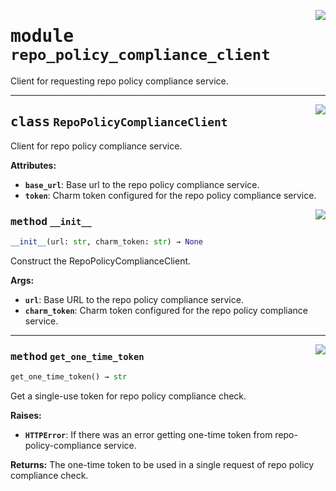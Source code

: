 <!-- markdownlint-disable -->

<a href="../src/github_runner_manager/repo_policy_compliance_client.py#L0"><img align="right" style="float:right;" src="https://img.shields.io/badge/-source-cccccc?style=flat-square"></a>

# <kbd>module</kbd> `repo_policy_compliance_client`
Client for requesting repo policy compliance service. 



---

<a href="../src/github_runner_manager/repo_policy_compliance_client.py#L16"><img align="right" style="float:right;" src="https://img.shields.io/badge/-source-cccccc?style=flat-square"></a>

## <kbd>class</kbd> `RepoPolicyComplianceClient`
Client for repo policy compliance service. 



**Attributes:**
 
 - <b>`base_url`</b>:  Base url to the repo policy compliance service. 
 - <b>`token`</b>:  Charm token configured for the repo policy compliance service. 

<a href="../src/github_runner_manager/repo_policy_compliance_client.py#L24"><img align="right" style="float:right;" src="https://img.shields.io/badge/-source-cccccc?style=flat-square"></a>

### <kbd>method</kbd> `__init__`

```python
__init__(url: str, charm_token: str) → None
```

Construct the RepoPolicyComplianceClient. 



**Args:**
 
 - <b>`url`</b>:  Base URL to the repo policy compliance service. 
 - <b>`charm_token`</b>:  Charm token configured for the repo policy compliance service. 




---

<a href="../src/github_runner_manager/repo_policy_compliance_client.py#L35"><img align="right" style="float:right;" src="https://img.shields.io/badge/-source-cccccc?style=flat-square"></a>

### <kbd>method</kbd> `get_one_time_token`

```python
get_one_time_token() → str
```

Get a single-use token for repo policy compliance check. 



**Raises:**
 
 - <b>`HTTPError`</b>:  If there was an error getting one-time token from repo-policy-compliance                 service. 



**Returns:**
 The one-time token to be used in a single request of repo policy compliance check. 


